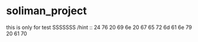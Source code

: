 # soliman_project
this is only for test
SSSSSSS /hint ::  24 76 20 69 6e 20 67 65 72 6d 61 6e 79 20 61 70
